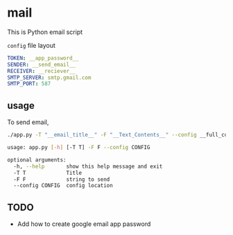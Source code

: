 # mail

This is Python email script

`config` file layout

``` yaml
TOKEN: __app_password__
SENDER: __send_email__
RECEIVER: __reciever__
SMTP_SERVER: smtp.gmail.com
SMTP_PORT: 587
```

## usage

To send email,

``` bash
./app.py -T "__email_title__" -F "__Text_Contents__" --config __full_config_path__
```

``` sh
usage: app.py [-h] [-T T] -F F --config CONFIG

optional arguments:
  -h, --help       show this help message and exit
  -T T             Title
  -F F             string to send
  --config CONFIG  config location
```

## TODO

* Add how to create google email app password
